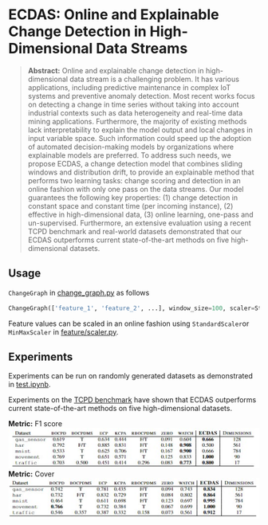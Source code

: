 # ECDAS: Online and Explainable Change Detection in High-Dimensional Data Streams

> **Abstract:** Online and explainable change detection in high-dimensional data stream is a challenging problem. It has various applications, including predictive maintenance in complex IoT systems and preventive anomaly detection. Most recent works focus on detecting a change in time series without taking into account industrial contexts such as data heterogeneity and real-time data mining applications. Furthermore, the majority of existing methods lack interpretability to explain the model output and local changes in input variable space. Such information could speed up the adoption of automated decision-making models by organizations where explainable models are preferred. To address such needs, we propose ECDAS, a change detection model that combines sliding windows and distribution drift, to provide an explainable method that performs two learning tasks: change scoring and detection in an online fashion with only one pass on the data streams. Our model guarantees the following key properties: (1) change detection in constant space and constant time (per incoming instance), (2) effective in high-dimensional data, (3) online learning, one-pass and un-supervised. Furthermore, an extensive evaluation using a recent TCPD benchmark and real-world datasets demonstrated that our ECDAS outperforms current state-of-the-art methods on five high-dimensional datasets.

## Usage

`ChangeGraph` in [change_graph.py](https://github.com/MariamBARRY/streaming_change_detection/blob/main/change_graph.py) as follows

```py
ChangeGraph(['feature_1', 'feature_2', ...], window_size=100, scaler=StandardScaler)
```

Feature values can be scaled in an online fashion using `StandardScaler`or `MinMaxScaler` in [feature/scaler.py](https://github.com/MariamBARRY/streaming_change_detection/blob/main/feature/scaler.py).

## Experiments

Experiments can be run on randomly generated datasets as demonstrated in [test.ipynb](https://github.com/MariamBARRY/streaming_change_detection/blob/main/test.ipynb).

Experiments on the [TCPD benchmark](https://github.com/alan-turing-institute/TCPDBench) have shown that ECDAS outperforms current state-of-the-art methods on five high-dimensional datasets.

**Metric:** F1 score
<img src='assets/f1.jpg'/>
**Metric:** Cover
<img src='assets/cover.jpg'/>

&ensp;

